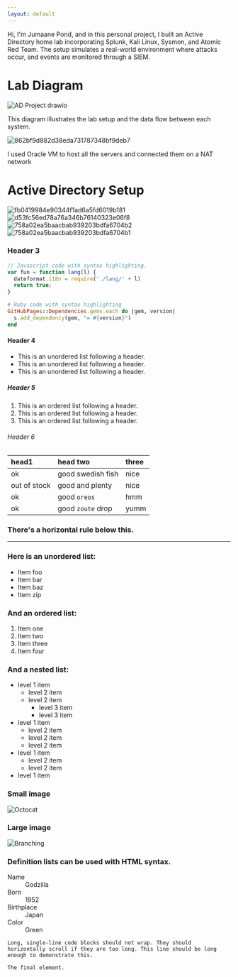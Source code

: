 ```yaml
---
layout: default
---
```


Hi, I'm Jumaane Pond, and in this personal project, I built an Active Directory home lab incorporating Splunk, Kali Linux, Sysmon, and Atomic Red Team. The setup simulates a real-world environment where attacks occur, and events are monitored through a SIEM.







# Lab Diagram
![AD Project drawio](https://github.com/user-attachments/assets/7f01f634-2d8e-44f5-a0c4-7692bd9f230f)

This diagram illustrates the lab setup and the data flow between each system. 

![862bf9d882d38eda731787348bf9deb7](https://github.com/user-attachments/assets/626561bd-6e50-4059-9897-921c8c2a1360)

I used Oracle VM to host all the servers and connected them on a NAT network

# Active Directory Setup
![fb0419984e90344f1ad6a5fd6019b181](https://github.com/user-attachments/assets/25d5e680-4fe7-4300-9583-97110a126a1e)
![d53fc56ed78a76a346b76140323e06f8](https://github.com/user-attachments/assets/bb307381-4cfc-4575-b677-ce52bb69015d)
![758a02ea5baacbab939203bdfa6704b2](https://github.com/user-attachments/assets/6910596e-1b84-4b8f-a872-112ea8db6d20)![758a02ea5baacbab939203bdfa6704b1](https://github.com/user-attachments/assets/5ae2f5cf-a862-4077-a3fb-fa54d643ddd3)








### Header 3

```js
// Javascript code with syntax highlighting.
var fun = function lang(l) {
  dateformat.i18n = require('./lang/' + l)
  return true;
}
```

```ruby
# Ruby code with syntax highlighting
GitHubPages::Dependencies.gems.each do |gem, version|
  s.add_dependency(gem, "= #{version}")
end
```

#### Header 4

*   This is an unordered list following a header.
*   This is an unordered list following a header.
*   This is an unordered list following a header.

##### Header 5

1.  This is an ordered list following a header.
2.  This is an ordered list following a header.
3.  This is an ordered list following a header.

###### Header 6

| head1        | head two          | three |
|:-------------|:------------------|:------|
| ok           | good swedish fish | nice  |
| out of stock | good and plenty   | nice  |
| ok           | good `oreos`      | hmm   |
| ok           | good `zoute` drop | yumm  |

### There's a horizontal rule below this.

* * *

### Here is an unordered list:

*   Item foo
*   Item bar
*   Item baz
*   Item zip

### And an ordered list:

1.  Item one
1.  Item two
1.  Item three
1.  Item four

### And a nested list:

- level 1 item
  - level 2 item
  - level 2 item
    - level 3 item
    - level 3 item
- level 1 item
  - level 2 item
  - level 2 item
  - level 2 item
- level 1 item
  - level 2 item
  - level 2 item
- level 1 item

### Small image

![Octocat](https://github.githubassets.com/images/icons/emoji/octocat.png)

### Large image

![Branching](https://guides.github.com/activities/hello-world/branching.png)


### Definition lists can be used with HTML syntax.

<dl>
<dt>Name</dt>
<dd>Godzilla</dd>
<dt>Born</dt>
<dd>1952</dd>
<dt>Birthplace</dt>
<dd>Japan</dd>
<dt>Color</dt>
<dd>Green</dd>
</dl>

```
Long, single-line code blocks should not wrap. They should horizontally scroll if they are too long. This line should be long enough to demonstrate this.
```

```
The final element.
```
